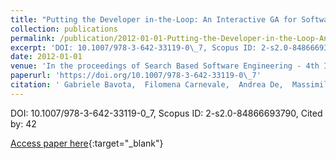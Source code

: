 ```yaml
---
title: "Putting the Developer in-the-Loop: An Interactive GA for Software Re-modularization"
collection: publications
permalink: /publication/2012-01-01-Putting-the-Developer-in-the-Loop-An-Interactive-GA-for-Software-Re-modularization
excerpt: 'DOI: 10.1007/978-3-642-33119-0\_7, Scopus ID: 2-s2.0-84866693790, Cited by: 42'
date: 2012-01-01
venue: 'In the proceedings of Search Based Software Engineering - 4th International Symposium, SSBSE 2012, Riva del Garda, Italy, September 28-30, 2012. Proceedings'
paperurl: 'https://doi.org/10.1007/978-3-642-33119-0\_7'
citation: ' Gabriele Bavota,  Filomena Carnevale,  Andrea De,  Massimiliano Di,  Rocco Oliveto, &quot;Putting the Developer in-the-Loop: An Interactive GA for Software Re-modularization.&quot; In the proceedings of Search Based Software Engineering - 4th International Symposium, SSBSE 2012, Riva del Garda, Italy, September 28-30, 2012. Proceedings, 2012.'
---
```

DOI: 10.1007/978-3-642-33119-0\_7, Scopus ID: 2-s2.0-84866693790, Cited by: 42

[Access paper here](https://doi.org/10.1007/978-3-642-33119-0\_7){:target="_blank"}
